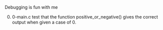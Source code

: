 Debugging is fun with me

0. 0-main.c test that the function positive_or_negative() gives the correct output when given a case of 0.